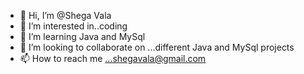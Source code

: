 - 👋 Hi, I’m @Shega Vala
- 👀 I’m interested in..coding 
- 🌱 I’m learning Java and MySql
- 💞️ I’m looking to collaborate on ...different Java and MySql projects 
- 📫 How to reach me ...shegavala@gmail.com

<!---
Shega-V/Shega-V is a ✨ special ✨ repository because its `README.md` (this file) appears on your GitHub profile.
You can click the Preview link to take a look at your changes.
--->
